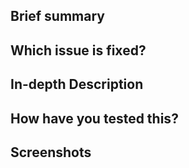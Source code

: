 <!--
Thx for you PR :)
Do not forget to read the guidlines: https://github.com/AlbanDAVID/Toutui/blob/main/CONTRIBUTING.md
-->

## Brief summary

<!-- Please provide a brief summary of what your PR attempts to achieve. -->

## Which issue is fixed?

<!-- Which issue number does this PR fix? Ex: "Fixes #1234" -->

## In-depth Description

<!--
Describe your solution in more depth.
How does it work? Why is this the best solution?
Does it solve a problem that affects multiple users or is this an edge case for your setup?
-->

## How have you tested this?

<!-- Please describe in detail with reproducible steps how you tested your changes. -->

## Screenshots

<!-- If your PR includes any changes to the UI, please include screenshots or a short video from before and after your changes. -->
